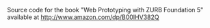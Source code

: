 Source code for the book "Web Prototyping with ZURB Foundation 5" available at http://www.amazon.com/dp/B00IHV382Q